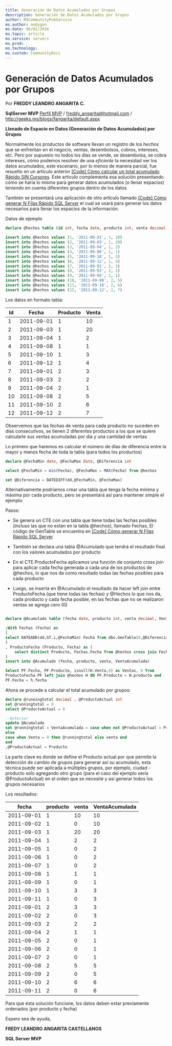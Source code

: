 ```yaml
---
title: Generación de Datos Acumulados por Grupos
description: Generación de Datos Acumulados por Grupos
author: MSCommunityPubService
ms.author: andygon
ms.date: 06/01/2016
ms.topic: article
ms.service: servers
ms.prod: 
ms.technology:
ms.custom: CommunityDocs
---
```


# Generación de Datos Acumulados por Grupos 



Por **FREDDY LEANDRO ANGARITA C.**

**SqlServer MVP**
[Perfil MVP](https://mvp.support.microsoft.com/es-es/mvp/Freddy%20Leandro%20Angarita%20Castellanos-4028407) / <freddy_angarita@hotmail.com> / <http://geeks.ms/blogs/fangarita/default.aspx>

**Llenado de Espacio en Datos (Generación de Datos Acumulados) por
Grupos**

Normalmente los productos de software llevan un registro de los *hechos*
que se enfrentan en el negocio, ventas, desembolsos, cobros, intereses,
etc. Pero por supuesto no todos los días se vende, se desembolsa, se
cobra intereses, cómo podemos resolver de una *eficiente* la necesidad
ver los datos acumulados, este escenario, por lo menos de manera
parcial, fue resuelto en un artículo anterior [\[Code\] Cómo calcular un
total acumulado Rápido SIN
Cursores](http://geeks.ms/blogs/fangarita/archive/2010/10/28/code-c-243-mo-calcular-un-total-acumulado-r-225-pido-sin-cursores.aspx).
Este artículo complementa esa solución presentando cómo se haría lo
mismo para generar datos acumulados (o llenar espacios) teniendo en
cuenta diferentes grupos dentro de los datos

También se presentará una aplicación de otro artículo llamado [\[Code\]
Cómo generar N Filas Rápido SQL
Server](http://geeks.ms/blogs/fangarita/archive/2010/12/22/code-c-243-mo-generar-n-filas-r-225-pido-sql-server.aspx)
el cual se usará para generar los datos necesarios para llenar los
espacios de la información.

Datos de ejemplo



``` SQL
declare @hechos table (id int, fecha date, producto int, venta decimal)

insert into @hechos values (1, '2011-09-01', 1, 10)
insert into @hechos values (2, '2011-09-03', 1, 20)
insert into @hechos values (3, '2011-09-04', 1, 2)
insert into @hechos values (4, '2011-09-08', 1, 1)
insert into @hechos values (5, '2011-09-10', 1, 3)
insert into @hechos values (6, '2011-09-12', 1, 4)
insert into @hechos values (7, '2011-09-01', 2, 3)
insert into @hechos values (8, '2011-09-03', 2, 2)
insert into @hechos values (9, '2011-09-04', 2, 1)
insert into @hechos values (10, '2011-09-08', 2, 5)
insert into @hechos values (11, '2011-09-10', 2, 6)
insert into @hechos values (12, '2011-09-12', 2, 7)
```

Los datos en formato tabla:

| Id | Fecha     |  Producto | Venta|
| ----|------------|----------|-------|
| 1|   2011-09-01|  1   |      10|
| 2 |  2011-09-03|  1    |     20|
| 3 |  2011-09-04 | 1   |      2|
| 4 |  2011-09-08 | 1     |    1|
| 5 |  2011-09-10 | 1   |      3|
| 6|   2011-09-12 | 1    |     4|
| 7 |  2011-09-01 | 2  |       3|
| 8 |  2011-09-03 | 2  |       2|
| 9  | 2011-09-04 | 2  |       1|
| 10 | 2011-09-08 | 2    |     5|
| 11 | 2011-09-10 |2      |   6|
| 12 | 2011-09-12 | 2     |    7|

Observemos que las fechas de venta para cada producto no suceden en días
consecutivos, se tienen 2 diferentes productos a los que se quiere
calcularle sus ventas acumuladas por día y una cantidad de ventas

Lo primero que haremos es calcular el número de días de diferencia entre
la mayor y menos fecha de toda la tabla (para todos los productos)


``` SQL
declare @FechaMin date, @FechaMax Date, @Diferencia int

select @FechaMin = min(Fecha), @FechaMax = MAX(Fecha) from @hechos

set @Diferencia = DATEDIFF(dd,@FechaMin, @FechaMax)
```

Alternativamente podríamos crear una tabla que tenga la fecha mínima y
máxima por cada producto, pero se presentará así para mantener simple el
ejemplo.

Pasos:

- Se genera un CTE con una tabla que tiene todas las fechas posibles
(incluso las que no están en la tabla @hechos), llamado Fechas, El
código de GenTable se encuentra en [\[Code\] Cómo generar N Filas Rápido
SQL Server](http://geeks.ms/blogs/fangarita/archive/2010/12/22/code-c-243-mo-generar-n-filas-r-225-pido-sql-server.aspx)

- También se declara una tabla @Acumulado que tendrá el resultado final
con los valores acumulados por producto

- En el CTE ProductoFecha aplicamos una función de conjunto cross join
para aplicar cada fecha generada a cada una de los productos de @hechos,
lo que nos da como resultado todas las fechas posibles para cada
producto

- Luego, se inserta en @Acumulado el resultado de hacer left join entre
ProductoFecha (que tiene todas las fechas) y @Hechos lo que nos da, cada
producto y cada fecha posible, en las fechas que no se realizaron ventas
se agrega cero (0)

``` SQL

declare @Acumulado table (fecha date, producto int, venta decimal, VentaAcumulada decimal)

;With Fechas (Fecha) as
(
select DATEADD(dd,GT.i,@FechaMin) Fecha from dbo.GenTable(0,@Diferencia,1) GT
)
, ProductoFecha (Producto, Fecha) as (
    select distinct Producto, Fechas.Fecha from @hechos cross join Fechas
)
insert into @Acumulado (fecha, producto, venta, VentaAcumulada)

Select PF.Fecha, PF.Producto, isnull(H.Venta,0) as Ventas, 0 from
ProductoFecha PF left join @hechos H ON PF.Producto = H.producto and
PF.Fecha = h.fecha
```

Ahora se procede a calcular el total acumulado por grupos:
``` SQL
declare @runningtotal decimal , @ProductoActual int
set @runningtotal = 0
select @ProductoActual = 0

--Anterior
update @Acumulado
set @runningtotal = VentaAcumulada = case when not @ProductoActual = Producto then venta 
else
case when Venta = 0 then @runningtotal else venta end
end
,@ProductoActual = Producto
```

La parte clave es donde se define el Producto actual por que permite la
detección de cambio de grupos para generar así su acumulado, esta
técnica puede ser aplicada a múltiples grupos, por ejemplo, ciudad -
producto solo agregando otro grupo (para el caso del ejemplo sería
@ProductoActual) en el orden que se necesite y así generar todos los
grupos necesarios

Los resultados:

|  fecha    |   producto | venta | VentaAcumulada|
|------------|--------|-------|-------|
| 2011-09-01|   1  |       10  |   10|
| 2011-09-02|  1  |       0  |    10|
| 2011-09-03 | 1      |   20  |   20|
| 2011-09-04|  1  |       2  |    2|
| 2011-09-05 | 1   |      0   |   2|
| 2011-09-06|  1  |       0 |     2|
| 2011-09-07|   1     |    0 |     2|
| 2011-09-08| 1     |    1   |   1|
| 2011-09-09|  1      |   0 |     1|
| 2011-09-10|  1   |      3   |   3|
|2011-09-11 | 1    |     0 |     3|
| 2011-09-01|  2   |      3 |     3|
| 2011-09-02 | 2     |    0 |     3|
|2011-09-03 | 2  |       2   |   2|
| 2011-09-04 | 2      |   1 |     1|
| 2011-09-05 | 2   |      0 |     1|
| 2011-09-06 | 2   |      0  |    1|
| 2011-09-07  |2    |     0   |   1|
|2011-09-08|  2    |     5  |    5|
|2011-09-09 | 2   |      0   |   5|
| 2011-09-10 | 2    |     6  |    6|
|2011-09-11|  2    |     0 |     6|

Para que ésta solución funcione, los datos deben estar previamente
ordenados (por producto y fecha)

Espero sea de ayuda,

**FREDY LEANDRO ANGARITA CASTELLANOS**

**SQL Server MVP**




